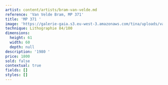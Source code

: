 ```yaml
---
artist: content/artists/bram-van-velde.md
reference: 'Van Velde Bram, MP 371'
title: 'MP 371 '
image: 'https://galerie-gaia.s3.eu-west-3.amazonaws.com/tina/uploads/van-velde-bram/mp-371-84100.jpg'
technique: Lithographie 84/100
dimensions:
  height: 61
  width: 60
  depth: null
description: '1980 '
price: 1800
sold: false
contextual: true
fields: []
styles: []
---
```


